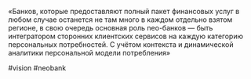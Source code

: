 
«Банков, которые предоставляют полный пакет финансовых услуг в любом случае останется не там много в каждом отдельно взятом регионе, в свою очередь основная роль neo-банков — быть интегратором сторонних клиентских сервисов на каждую категорию персональных потребностей. С учётом контекста и динамической аналитики персональной модели потребления»

#vision #neobank